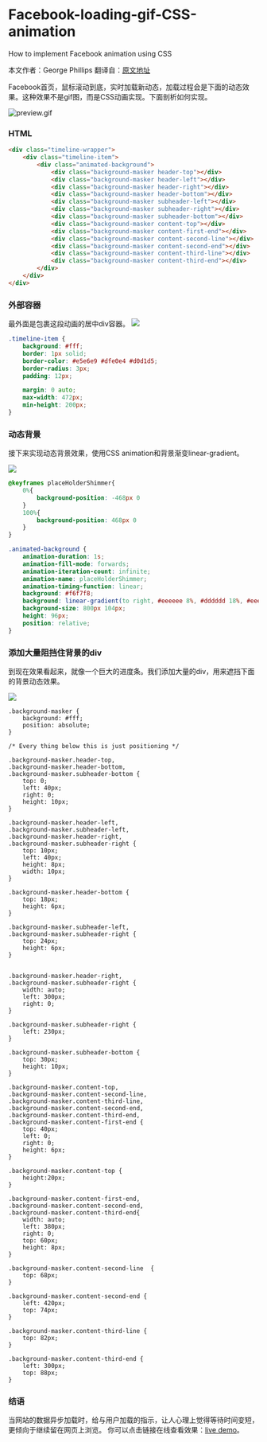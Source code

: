 # Facebook-loading-gif-CSS-animation
How to implement Facebook animation using CSS

本文作者：George Phillips
翻译自：[原文地址](http://cloudcannon.com/deconstructions/2014/11/15/facebook-content-placeholder-deconstruction.html)

Facebook首页，鼠标滚动到底，实时加载新动态，加载过程会是下面的动态效果。这种效果不是gif图，而是CSS动画实现。下面剖析如何实现。

![preview.gif](http://upload-images.jianshu.io/upload_images/2058960-650fc408a8cd2d73.gif?imageMogr2/auto-orient/strip)
### HTML
```HTML
<div class="timeline-wrapper">
    <div class="timeline-item">
        <div class="animated-background">
            <div class="background-masker header-top"></div>
            <div class="background-masker header-left"></div>
            <div class="background-masker header-right"></div>
            <div class="background-masker header-bottom"></div>
            <div class="background-masker subheader-left"></div>
            <div class="background-masker subheader-right"></div>
            <div class="background-masker subheader-bottom"></div>
            <div class="background-masker content-top"></div>
            <div class="background-masker content-first-end"></div>
            <div class="background-masker content-second-line"></div>
            <div class="background-masker content-second-end"></div>
            <div class="background-masker content-third-line"></div>
            <div class="background-masker content-third-end"></div>
        </div>
    </div>
</div>
```
### 外部容器
最外面是包裹这段动画的居中div容器。
![](http://upload-images.jianshu.io/upload_images/2058960-42532bda5021b2c3.jpg?imageMogr2/auto-orient/strip%7CimageView2/2/w/1240)
``` CSS
.timeline-item {
    background: #fff;
    border: 1px solid;
    border-color: #e5e6e9 #dfe0e4 #d0d1d5;
    border-radius: 3px;
    padding: 12px;

    margin: 0 auto;
    max-width: 472px;
    min-height: 200px;
}
```
### 动态背景
接下来实现动态背景效果，使用CSS animation和背景渐变linear-gradient。

![](http://upload-images.jianshu.io/upload_images/2058960-e75b8f85aa95035c.gif?imageMogr2/auto-orient/strip)
```CSS
@keyframes placeHolderShimmer{
    0%{
        background-position: -468px 0
    }
    100%{
        background-position: 468px 0
    }
}

.animated-background {
    animation-duration: 1s;
    animation-fill-mode: forwards;
    animation-iteration-count: infinite;
    animation-name: placeHolderShimmer;
    animation-timing-function: linear;
    background: #f6f7f8;
    background: linear-gradient(to right, #eeeeee 8%, #dddddd 18%, #eeeeee 33%);
    background-size: 800px 104px;
    height: 96px;
    position: relative;
}
```
### 添加大量阻挡住背景的div
到现在效果看起来，就像一个巨大的进度条。我们添加大量的div，用来遮挡下面的背景动态效果。

![](http://upload-images.jianshu.io/upload_images/2058960-6f533e174d81f67a.jpg?imageMogr2/auto-orient/strip%7CimageView2/2/w/1240)
```
.background-masker {
    background: #fff;
    position: absolute;
}

/* Every thing below this is just positioning */

.background-masker.header-top,
.background-masker.header-bottom,
.background-masker.subheader-bottom {
    top: 0;
    left: 40px;
    right: 0;
    height: 10px;
}

.background-masker.header-left,
.background-masker.subheader-left,
.background-masker.header-right,
.background-masker.subheader-right {
    top: 10px;
    left: 40px;
    height: 8px;
    width: 10px;
}

.background-masker.header-bottom {
    top: 18px;
    height: 6px;
}

.background-masker.subheader-left,
.background-masker.subheader-right {
    top: 24px;
    height: 6px;
}


.background-masker.header-right,
.background-masker.subheader-right {
    width: auto;
    left: 300px;
    right: 0;
}

.background-masker.subheader-right {
    left: 230px;
}

.background-masker.subheader-bottom {
    top: 30px;
    height: 10px;
}

.background-masker.content-top,
.background-masker.content-second-line,
.background-masker.content-third-line,
.background-masker.content-second-end,
.background-masker.content-third-end,
.background-masker.content-first-end {
    top: 40px;
    left: 0;
    right: 0;
    height: 6px;
}

.background-masker.content-top {
    height:20px;
}

.background-masker.content-first-end,
.background-masker.content-second-end,
.background-masker.content-third-end{
    width: auto;
    left: 380px;
    right: 0;
    top: 60px;
    height: 8px;
}

.background-masker.content-second-line  {
    top: 68px;
}

.background-masker.content-second-end {
    left: 420px;
    top: 74px;
}

.background-masker.content-third-line {
    top: 82px;
}

.background-masker.content-third-end {
    left: 300px;
    top: 88px;
}
```
### 结语
当网站的数据异步加载时，给与用户加载的指示，让人心理上觉得等待时间变短，更倾向于继续留在网页上浏览。
你可以点击链接在线查看效果：[live demo](https://wuyanwuyan.github.io/facebook_css_animation/)。
